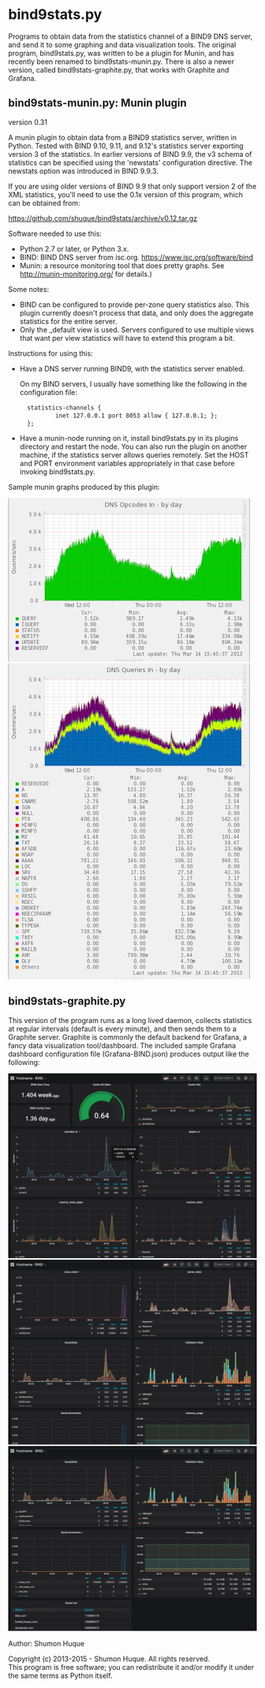 # bind9stats.py

Programs to obtain data from the statistics channel of a BIND9
DNS server, and send it to some graphing and data visualization
tools. The original program, bind9stats.py, was written to
be a plugin for Munin, and has recently been renamed to
bind9stats-munin.py. There is also a newer version, called
bind9stats-graphite.py, that works with Graphite and Grafana.


## bind9stats-munin.py: Munin plugin

version 0.31

A munin plugin to obtain data from a BIND9 statistics server, written
in Python. Tested with BIND 9.10, 9.11, and 9.12's statistics server
exporting version 3 of the statistics. In earlier versions of BIND 9.9,
the v3 schema of statistics can be specified using the 'newstats'
configuration directive. The newstats option was introduced in BIND 9.9.3.

If you are using older versions of BIND 9.9 that only support version 
2  of the XML statistics, you'll need to use the 0.1x version of this 
program, which can be obtained from: 

   https://github.com/shuque/bind9stats/archive/v0.12.tar.gz

Software needed to use this:
* Python 2.7 or later, or Python 3.x.
* BIND: BIND DNS server from isc.org. https://www.isc.org/software/bind
* Munin: a resource monitoring tool that does pretty graphs.
       See http://munin-monitoring.org/ for details.)

Some notes:
* BIND can be configured to provide per-zone query statistics also. This
  plugin currently doesn't process that data, and only does the aggregate
  statistics for the entire server.
* Only the _default view is used. Servers configured to use multiple
  views that want per view statistics will have to extend this program
  a bit.

Instructions for using this:
- Have a DNS server running BIND9, with the statistics server enabled.

  On my BIND servers, I usually have something like the following in the
  configuration file:

        statistics-channels {
                inet 127.0.0.1 port 8053 allow { 127.0.0.1; };
        };

- Have a munin-node running on it, install bind9stats.py in its plugins
  directory and restart the node.
  You can also run the plugin on another machine, if the statistics
  server allows queries remotely. Set the HOST and PORT environment
  variables appropriately in that case before invoking bind9stats.py.

Sample munin graphs produced by this plugin:

![Muning Graph 1](visual/munin/1opcodes.jpg)
![Muning Graph 1](visual/munin/2queries-in.jpg)

## bind9stats-graphite.py

This version of the program runs as a long lived daemon, collects
statistics at regular intervals (default is every minute), and then
sends them to a Graphite server. Graphite is commonly the default
backend for Grafana, a fancy data visualization tool/dashboard. The included sample Grafana dashboard configuration file (Grafana-BIND.json) produces output like the following:

![Grafana Screenshot 1](visual/grafana/bind9-grafana1.png)
![Grafana Screenshot 1](visual/grafana/bind9-grafana2.png)
![Grafana Screenshot 1](visual/grafana/bind9-grafana3.png)

Author: Shumon Huque

Copyright (c) 2013-2015 - Shumon Huque. All rights reserved.  
This program is free software; you can redistribute it and/or modify 
it under the same terms as Python itself.
